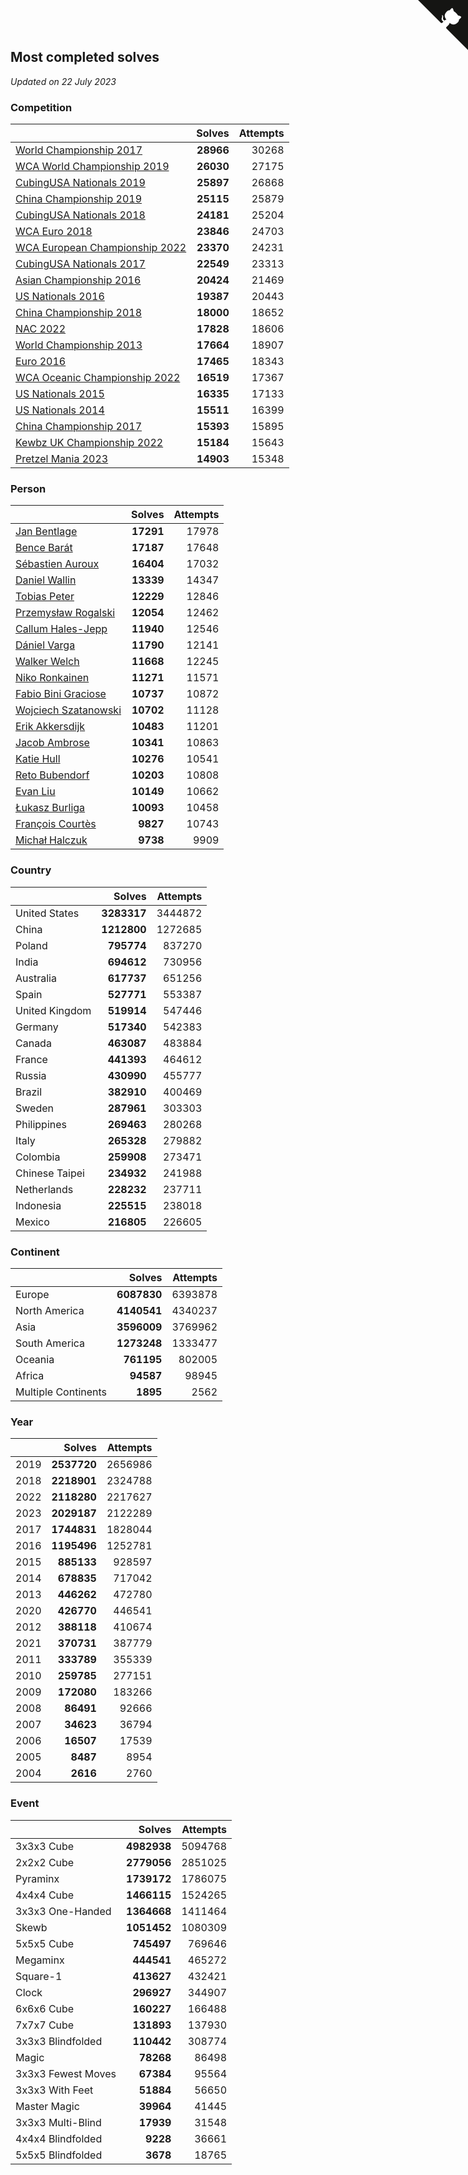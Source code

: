 ## Most completed solves

*Updated on 22 July 2023*


### Competition

|  | Solves | Attempts |
| :--- | ---: | ---: |
| [World Championship 2017](https://www.worldcubeassociation.org/competitions/WC2017) | **28966** | 30268 |
| [WCA World Championship 2019](https://www.worldcubeassociation.org/competitions/WC2019) | **26030** | 27175 |
| [CubingUSA Nationals 2019](https://www.worldcubeassociation.org/competitions/CubingUSANationals2019) | **25897** | 26868 |
| [China Championship 2019](https://www.worldcubeassociation.org/competitions/ChinaChampionship2019) | **25115** | 25879 |
| [CubingUSA Nationals 2018](https://www.worldcubeassociation.org/competitions/CubingUSANationals2018) | **24181** | 25204 |
| [WCA Euro 2018](https://www.worldcubeassociation.org/competitions/Euro2018) | **23846** | 24703 |
| [WCA European Championship 2022](https://www.worldcubeassociation.org/competitions/Euro2022) | **23370** | 24231 |
| [CubingUSA Nationals 2017](https://www.worldcubeassociation.org/competitions/CubingUSANationals2017) | **22549** | 23313 |
| [Asian Championship 2016](https://www.worldcubeassociation.org/competitions/AsianChampionship2016) | **20424** | 21469 |
| [US Nationals 2016](https://www.worldcubeassociation.org/competitions/USNationals2016) | **19387** | 20443 |
| [China Championship 2018](https://www.worldcubeassociation.org/competitions/ChinaChampionship2018) | **18000** | 18652 |
| [NAC 2022](https://www.worldcubeassociation.org/competitions/NAC2022) | **17828** | 18606 |
| [World Championship 2013](https://www.worldcubeassociation.org/competitions/WC2013) | **17664** | 18907 |
| [Euro 2016](https://www.worldcubeassociation.org/competitions/Euro2016) | **17465** | 18343 |
| [WCA Oceanic Championship 2022](https://www.worldcubeassociation.org/competitions/OC2022) | **16519** | 17367 |
| [US Nationals 2015](https://www.worldcubeassociation.org/competitions/USNationals2015) | **16335** | 17133 |
| [US Nationals 2014](https://www.worldcubeassociation.org/competitions/USNationals2014) | **15511** | 16399 |
| [China Championship 2017](https://www.worldcubeassociation.org/competitions/ChinaChampionship2017) | **15393** | 15895 |
| [Kewbz UK Championship 2022](https://www.worldcubeassociation.org/competitions/KewbzUKChampionship2022) | **15184** | 15643 |
| [Pretzel Mania 2023](https://www.worldcubeassociation.org/competitions/PretzelMania2023) | **14903** | 15348 |

### Person

|  | Solves | Attempts |
| :--- | ---: | ---: |
| [Jan Bentlage](https://www.worldcubeassociation.org/persons/2010BENT01) | **17291** | 17978 |
| [Bence Barát](https://www.worldcubeassociation.org/persons/2008BARA01) | **17187** | 17648 |
| [Sébastien Auroux](https://www.worldcubeassociation.org/persons/2008AURO01) | **16404** | 17032 |
| [Daniel Wallin](https://www.worldcubeassociation.org/persons/2013WALL03) | **13339** | 14347 |
| [Tobias Peter](https://www.worldcubeassociation.org/persons/2014PETE03) | **12229** | 12846 |
| [Przemysław Rogalski](https://www.worldcubeassociation.org/persons/2013ROGA02) | **12054** | 12462 |
| [Callum Hales-Jepp](https://www.worldcubeassociation.org/persons/2012HALE01) | **11940** | 12546 |
| [Dániel Varga](https://www.worldcubeassociation.org/persons/2008VARG01) | **11790** | 12141 |
| [Walker Welch](https://www.worldcubeassociation.org/persons/2011WELC01) | **11668** | 12245 |
| [Niko Ronkainen](https://www.worldcubeassociation.org/persons/2010RONK01) | **11271** | 11571 |
| [Fabio Bini Graciose](https://www.worldcubeassociation.org/persons/2010GRAC02) | **10737** | 10872 |
| [Wojciech Szatanowski](https://www.worldcubeassociation.org/persons/2011SZAT01) | **10702** | 11128 |
| [Erik Akkersdijk](https://www.worldcubeassociation.org/persons/2005AKKE01) | **10483** | 11201 |
| [Jacob Ambrose](https://www.worldcubeassociation.org/persons/2010AMBR01) | **10341** | 10863 |
| [Katie Hull](https://www.worldcubeassociation.org/persons/2010HULL01) | **10276** | 10541 |
| [Reto Bubendorf](https://www.worldcubeassociation.org/persons/2012BUBE01) | **10203** | 10808 |
| [Evan Liu](https://www.worldcubeassociation.org/persons/2009LIUE01) | **10149** | 10662 |
| [Łukasz Burliga](https://www.worldcubeassociation.org/persons/2013BURL01) | **10093** | 10458 |
| [François Courtès](https://www.worldcubeassociation.org/persons/2008COUR01) | **9827** | 10743 |
| [Michał Halczuk](https://www.worldcubeassociation.org/persons/2006HALC01) | **9738** | 9909 |

### Country

|  | Solves | Attempts |
| :--- | ---: | ---: |
| United States | **3283317** | 3444872 |
| China | **1212800** | 1272685 |
| Poland | **795774** | 837270 |
| India | **694612** | 730956 |
| Australia | **617737** | 651256 |
| Spain | **527771** | 553387 |
| United Kingdom | **519914** | 547446 |
| Germany | **517340** | 542383 |
| Canada | **463087** | 483884 |
| France | **441393** | 464612 |
| Russia | **430990** | 455777 |
| Brazil | **382910** | 400469 |
| Sweden | **287961** | 303303 |
| Philippines | **269463** | 280268 |
| Italy | **265328** | 279882 |
| Colombia | **259908** | 273471 |
| Chinese Taipei | **234932** | 241988 |
| Netherlands | **228232** | 237711 |
| Indonesia | **225515** | 238018 |
| Mexico | **216805** | 226605 |

### Continent

|  | Solves | Attempts |
| :--- | ---: | ---: |
| Europe | **6087830** | 6393878 |
| North America | **4140541** | 4340237 |
| Asia | **3596009** | 3769962 |
| South America | **1273248** | 1333477 |
| Oceania | **761195** | 802005 |
| Africa | **94587** | 98945 |
| Multiple Continents | **1895** | 2562 |

### Year

|  | Solves | Attempts |
| :--- | ---: | ---: |
| 2019 | **2537720** | 2656986 |
| 2018 | **2218901** | 2324788 |
| 2022 | **2118280** | 2217627 |
| 2023 | **2029187** | 2122289 |
| 2017 | **1744831** | 1828044 |
| 2016 | **1195496** | 1252781 |
| 2015 | **885133** | 928597 |
| 2014 | **678835** | 717042 |
| 2013 | **446262** | 472780 |
| 2020 | **426770** | 446541 |
| 2012 | **388118** | 410674 |
| 2021 | **370731** | 387779 |
| 2011 | **333789** | 355339 |
| 2010 | **259785** | 277151 |
| 2009 | **172080** | 183266 |
| 2008 | **86491** | 92666 |
| 2007 | **34623** | 36794 |
| 2006 | **16507** | 17539 |
| 2005 | **8487** | 8954 |
| 2004 | **2616** | 2760 |

### Event

|  | Solves | Attempts |
| :--- | ---: | ---: |
| 3x3x3 Cube | **4982938** | 5094768 |
| 2x2x2 Cube | **2779056** | 2851025 |
| Pyraminx | **1739172** | 1786075 |
| 4x4x4 Cube | **1466115** | 1524265 |
| 3x3x3 One-Handed | **1364668** | 1411464 |
| Skewb | **1051452** | 1080309 |
| 5x5x5 Cube | **745497** | 769646 |
| Megaminx | **444541** | 465272 |
| Square-1 | **413627** | 432421 |
| Clock | **296927** | 344907 |
| 6x6x6 Cube | **160227** | 166488 |
| 7x7x7 Cube | **131893** | 137930 |
| 3x3x3 Blindfolded | **110442** | 308774 |
| Magic | **78268** | 86498 |
| 3x3x3 Fewest Moves | **67384** | 95564 |
| 3x3x3 With Feet | **51884** | 56650 |
| Master Magic | **39964** | 41445 |
| 3x3x3 Multi-Blind | **17939** | 31548 |
| 4x4x4 Blindfolded | **9228** | 36661 |
| 5x5x5 Blindfolded | **3678** | 18765 |


<a href="https://github.com/jonatanklosko/wca_statistics" class="github-corner" aria-label="View source on Github"><svg width="80" height="80" viewBox="0 0 250 250" style="fill:#151513; color:#fff; position: absolute; top: 0; border: 0; right: 0;" aria-hidden="true"><path d="M0,0 L115,115 L130,115 L142,142 L250,250 L250,0 Z"></path><path d="M128.3,109.0 C113.8,99.7 119.0,89.6 119.0,89.6 C122.0,82.7 120.5,78.6 120.5,78.6 C119.2,72.0 123.4,76.3 123.4,76.3 C127.3,80.9 125.5,87.3 125.5,87.3 C122.9,97.6 130.6,101.9 134.4,103.2" fill="currentColor" style="transform-origin: 130px 106px;" class="octo-arm"></path><path d="M115.0,115.0 C114.9,115.1 118.7,116.5 119.8,115.4 L133.7,101.6 C136.9,99.2 139.9,98.4 142.2,98.6 C133.8,88.0 127.5,74.4 143.8,58.0 C148.5,53.4 154.0,51.2 159.7,51.0 C160.3,49.4 163.2,43.6 171.4,40.1 C171.4,40.1 176.1,42.5 178.8,56.2 C183.1,58.6 187.2,61.8 190.9,65.4 C194.5,69.0 197.7,73.2 200.1,77.6 C213.8,80.2 216.3,84.9 216.3,84.9 C212.7,93.1 206.9,96.0 205.4,96.6 C205.1,102.4 203.0,107.8 198.3,112.5 C181.9,128.9 168.3,122.5 157.7,114.1 C157.9,116.9 156.7,120.9 152.7,124.9 L141.0,136.5 C139.8,137.7 141.6,141.9 141.8,141.8 Z" fill="currentColor" class="octo-body"></path></svg></a><style>.github-corner:hover .octo-arm{animation:octocat-wave 560ms ease-in-out}@keyframes octocat-wave{0%,100%{transform:rotate(0)}20%,60%{transform:rotate(-25deg)}40%,80%{transform:rotate(10deg)}}@media (max-width:500px){.github-corner:hover .octo-arm{animation:none}.github-corner .octo-arm{animation:octocat-wave 560ms ease-in-out}}</style>
